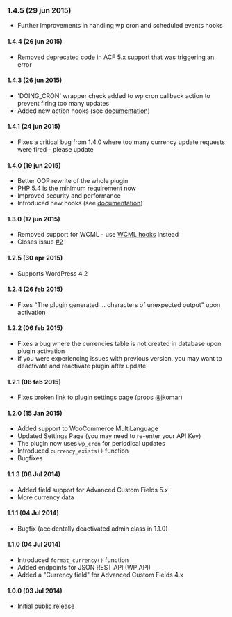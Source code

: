 ### 1.4.5 (29 jun 2015)
* Further improvements in handling wp cron and scheduled events hooks

#### 1.4.4 (26 jun 2015)
* Removed deprecated code in ACF 5.x support that was triggering an error

#### 1.4.3 (26 jun 2015)
* 'DOING_CRON' wrapper check added to wp cron callback action to prevent firing too many updates
* Added new action hooks (see [documentation](https://github.com/nekojira/wp-currencies/wiki/Hooks))

#### 1.4.1 (24 jun 2015)
* Fixes a critical bug from 1.4.0 where too many currency update requests were fired - please update

#### 1.4.0 (19 jun 2015)
* Better OOP rewrite of the whole plugin
* PHP 5.4 is the minimum requirement now
* Improved security and performance
* Introduced new hooks (see [documentation](https://github.com/nekojira/wp-currencies/wiki))

#### 1.3.0 (17 jun 2015)
* Removed support for WCML - use [WCML hooks](https://wpml.org/documentation/related-projects/woocommerce-multilingual/multi-currency-support-woocommerce/) instead
* Closes issue [#2](https://github.com/nekojira/wp-currencies/issues/2)

#### 1.2.5 (30 apr 2015)
* Supports WordPress 4.2

#### 1.2.4 (26 feb 2015)
* Fixes "The plugin generated ... characters of unexpected output" upon activation

#### 1.2.2 (06 feb 2015)
* Fixes a bug where the currencies table is not created in database upon plugin activation
* If you were experiencing issues with previous version, you may want to deactivate and reactivate plugin after update

#### 1.2.1 (06 feb 2015)
* Fixes broken link to plugin settings page (props @jkomar)

#### 1.2.0 (15 Jan 2015)
* Added support to WooCommerce MultiLanguage
* Updated Settings Page (you may need to re-enter your API Key)
* The plugin now uses `wp_cron` for periodical updates
* Introduced `currency_exists()` function
* Bugfixes

#### 1.1.3 (08 Jul 2014)
* Added field support for Advanced Custom Fields 5.x
* More currency data

#### 1.1.1 (04 Jul 2014)
* Bugfix (accidentally deactivated admin class in 1.1.0)

#### 1.1.0 (04 Jul 2014)
* Introduced `format_currency()` function
* Added endpoints for JSON REST API (WP API)
* Added a "Currency field" for Advanced Custom Fields 4.x

#### 1.0.0 (03 Jul 2014)
* Initial public release
